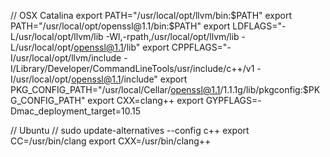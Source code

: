 // OSX Catalina
export PATH="/usr/local/opt/llvm/bin:$PATH"
export PATH="/usr/local/opt/openssl@1.1/bin:$PATH"
export LDFLAGS="-L/usr/local/opt/llvm/lib -Wl,-rpath,/usr/local/opt/llvm/lib -L/usr/local/opt/openssl@1.1/lib"
export CPPFLAGS="-I/usr/local/opt/llvm/include -I/Library/Developer/CommandLineTools/usr/include/c++/v1 -I/usr/local/opt/openssl@1.1/include"
export PKG_CONFIG_PATH="/usr/local/Cellar/openssl@1.1/1.1.1g/lib/pkgconfig:\$PKG_CONFIG_PATH"
export CXX=clang++
export GYPFLAGS=-Dmac_deployment_target=10.15

// Ubuntu
// sudo update-alternatives --config c++
export CC=/usr/bin/clang
export CXX=/usr/bin/clang++
